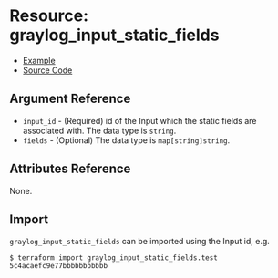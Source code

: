# Resource: graylog_input_static_fields

* [Example](https://github.com/zahiar/terraform-provider-graylog/blob/master/examples/v0.12/input.tf)
* [Source Code](https://github.com/zahiar/terraform-provider-graylog/blob/master/graylog/resource/system/input/staticfield/resource.go)

## Argument Reference

* `input_id` - (Required) id of the Input which the static fields are associated with. The data type is `string`.
* `fields` - (Optional) The data type is `map[string]string`.

## Attributes Reference

None.

## Import

`graylog_input_static_fields` can be imported using the Input id, e.g.

```console
$ terraform import graylog_input_static_fields.test 5c4acaefc9e77bbbbbbbbbbb
```
